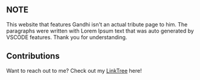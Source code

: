 ## NOTE

This website that features Gandhi isn't an actual tribute page to him. The paragraphs were written with Lorem Ipsum text that was auto generated by VSCODE features. Thank you for understanding.

## Contributions

Want to reach out to me? Check out my [LinkTree](https://linktr.ee/PraveshK) here!
